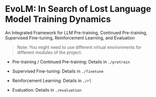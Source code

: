 # EvoLM: In Search of Lost Language Model Training Dynamics

An Integrated Framework for LLM Pre-training, Continued Pre-training, Supervised Fine-tuning, Reinforcement Learning, and Evaluation

> Note: You might need to use different virtual environments for different modules of the project.

- Pre-training / Continued Pre-training: Details in `./pretrain`

- Supervised Fine-tuning: Details in `./finetune`

- Reinforcement Learning: Details in `./rl`

- Evaluation: Details in `./evaluation`

